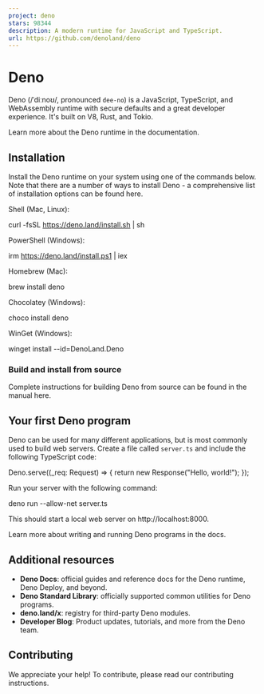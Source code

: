 ```yaml
---
project: deno
stars: 98344
description: A modern runtime for JavaScript and TypeScript.
url: https://github.com/denoland/deno
---
```


Deno
====

Deno (/ˈdiːnoʊ/, pronounced `dee-no`) is a JavaScript, TypeScript, and WebAssembly runtime with secure defaults and a great developer experience. It's built on V8, Rust, and Tokio.

Learn more about the Deno runtime in the documentation.

Installation
------------

Install the Deno runtime on your system using one of the commands below. Note that there are a number of ways to install Deno - a comprehensive list of installation options can be found here.

Shell (Mac, Linux):

curl -fsSL https://deno.land/install.sh | sh

PowerShell (Windows):

irm https://deno.land/install.ps1 | iex

Homebrew (Mac):

brew install deno

Chocolatey (Windows):

choco install deno

WinGet (Windows):

winget install \--id\=DenoLand.Deno

### Build and install from source

Complete instructions for building Deno from source can be found in the manual here.

Your first Deno program
-----------------------

Deno can be used for many different applications, but is most commonly used to build web servers. Create a file called `server.ts` and include the following TypeScript code:

Deno.serve((\_req: Request) \=> {
  return new Response("Hello, world!");
});

Run your server with the following command:

deno run --allow-net server.ts

This should start a local web server on http://localhost:8000.

Learn more about writing and running Deno programs in the docs.

Additional resources
--------------------

-   **Deno Docs**: official guides and reference docs for the Deno runtime, Deno Deploy, and beyond.
-   **Deno Standard Library**: officially supported common utilities for Deno programs.
-   **deno.land/x**: registry for third-party Deno modules.
-   **Developer Blog**: Product updates, tutorials, and more from the Deno team.

Contributing
------------

We appreciate your help! To contribute, please read our contributing instructions.
